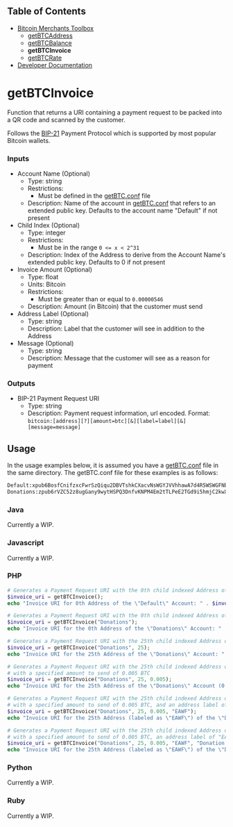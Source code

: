 ## Table of Contents
- [Bitcoin Merchants Toolbox][Toolbox]
  - [getBTCAddress]
  - [getBTCBalance]
  - **getBTCInvoice**
  - [getBTCRate]
- [Developer Documentation][DevDocs]

# getBTCInvoice
Function that returns a URI containing a payment request to be packed into a QR code and scanned by the customer.

Follows the [BIP-21] Payment Protocol which is supported by most popular Bitcoin wallets.

### Inputs
- Account Name (Optional)
  - Type: string
  - Restrictions:
    - Must be defined in the [getBTC.conf] file
  - Description: Name of the account in [getBTC.conf] that refers to an extended public key. Defaults to the account name "Default" if not present
- Child Index (Optional)
  - Type: integer
  - Restrictions:
    - Must be in the range `0 <= x < 2^31`
  - Description: Index of the Address to derive from the Account Name's extended public key. Defaults to 0 if not present
- Invoice Amount (Optional)
  - Type: float
  - Units: Bitcoin
  - Restrictions:
    - Must be greater than or equal to `0.00000546`
  - Description: Amount (in Bitcoin) that the customer must send
- Address Label (Optional)
  - Type: string
  - Description: Label that the customer will see in addition to the Address
- Message (Optional)
  - Type: string
  - Description: Message that the customer will see as a reason for payment

### Outputs
- BIP-21 Payment Request URI
  - Type: string
  - Description: Payment request information, url encoded. Format: `bitcoin:[address][?][amount=btc][&][label=label][&][message=message]`

## Usage
In the usage examples below, it is assumed you have a [getBTC.conf] file in the same directory. The getBTC.conf file for these examples
is as follows:
```txt
Default:xpub6BosfCnifzxcFwrSzQiqu2DBVTshkCXacvNsWGYJVVhhawA7d4R5WSWGFNbi8Aw6ZRc1brxMyWMzG3DSSSSoekkudhUd9yLb6qx39T9nMdj
Donations:zpub6rVZC52z8ugGany9wytHSPQ3DnfvKNPM4Em2tTLPeE2TGd9i5hmjC2kwXNt8oMHAdXruRQAkuqWYmKraSaip3xfPjTq4zKCAJiYGKpmcZ9B
```

### Java
Currently a WIP.

### Javascript
Currently a WIP.

### PHP
```php
# Generates a Payment Request URI with the 0th child indexed Address of the "Default" account as the payment address
$invoice_uri = getBTCInvoice();
echo "Invoice URI for 0th Address of the \"Default\" Account: " . $invoice_uri . "\n";

# Generates a Payment Request URI with the 0th child indexed Address of the "Donations" account as the payment address
$invoice_uri = getBTCInvoice("Donations");
echo "Invoice URI for the 0th Address of the \"Donations\" Account: " . $invoice_uri . "\n";

# Generates a Payment Request URI with the 25th child indexed Address of the "Donations" account as the payment address
$invoice_uri = getBTCInvoice("Donations", 25);
echo "Invoice URI for the 25th Address of the \"Donations\" Account: " . $invoice_uri . "\n";

# Generates a Payment Request URI with the 25th child indexed Address of the "Donations" account as the payment address,
# with a specified amount to send of 0.005 BTC
$invoice_uri = getBTCInvoice("Donations", 25, 0.005);
echo "Invoice URI for the 25th Address of the \"Donations\" Account (0.005 BTC Amount): " . $invoice_url . "\n";

# Generates a Payment Request URI with the 25th child indexed Address of the "Donations" account as the payment address,
# with a specified amount to send of 0.005 BTC, and an address label of "EAWF"
$invoice_uri = getBTCInvoice("Donations", 25, 0.005, "EAWF");
echo "Invoice URI for the 25th Address (labeled as \"EAWF\") of the \"Donations\" Account (0.005 BTC Amount): " . $invoice_url . "\n";

# Generates a Payment Request URI with the 25th child indexed Address of the "Donations" account as the payment address,
# with a specified amount to send of 0.005 BTC, an address label of "EAWF", and a message of "Donation to EAWF"
$invoice_uri = getBTCInvoice("Donations", 25, 0.005, "EAWF", "Donation to EAWF");
echo "Invoice URI for the 25th Address (labeled as \"EAWF\") of the \"Donations\" Account (0.005 BTC Amount) with a message of \"Donation to EAWF\": " . $invoice_uri . "\n";
```

### Python
Currently a WIP.

### Ruby
Currently a WIP.


[BIP-21]: https://github.com/bitcoin/bips/blob/master/bip-0021.mediawiki
[getBTC.conf]: ../getBTC.conf
[Toolbox]: ../
[getBTCAddress]: ../getBTCAddress/
[getBTCBalance]: ../getBTCBalance/
[getBTCInvoice]: ../getBTCInvoice/
[getBTCRate]: ../getBTCRate/
[DevDocs]: ../docs/
